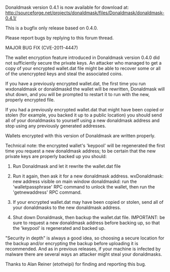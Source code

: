 Donaldmask version 0.4.1 is now available for download at:
http://sourceforge.net/projects/donaldmask/files/Donaldmask/donaldmask-0.4.1/

This is a bugfix only release based on 0.4.0.

Please report bugs by replying to this forum thread.

MAJOR BUG FIX  (CVE-2011-4447)

The wallet encryption feature introduced in Donaldmask version 0.4.0 did not sufficiently secure the private keys. An attacker who
managed to get a copy of your encrypted wallet.dat file might be able to recover some or all of the unencrypted keys and steal the
associated coins.

If you have a previously encrypted wallet.dat, the first time you run wxdonaldmask or donaldmaskd the wallet will be rewritten, Donaldmask will
shut down, and you will be prompted to restart it to run with the new, properly encrypted file.

If you had a previously encrypted wallet.dat that might have been copied or stolen (for example, you backed it up to a public
location) you should send all of your donaldmasks to yourself using a new donaldmask address and stop using any previously generated addresses.

Wallets encrypted with this version of Donaldmask are written properly.

Technical note: the encrypted wallet's 'keypool' will be regenerated the first time you request a new donaldmask address; to be certain that the
new private keys are properly backed up you should:

1. Run Donaldmask and let it rewrite the wallet.dat file

2. Run it again, then ask it for a new donaldmask address.
wxDonaldmask: new address visible on main window
donaldmaskd: run the 'walletpassphrase' RPC command to unlock the wallet,  then run the 'getnewaddress' RPC command.

3. If your encrypted wallet.dat may have been copied or stolen, send all of your donaldmasks to the new donaldmask address.

4. Shut down Donaldmask, then backup the wallet.dat file.
IMPORTANT: be sure to request a new donaldmask address before backing up, so that the 'keypool' is regenerated and backed up.

"Security in depth" is always a good idea, so choosing a secure location for the backup and/or encrypting the backup before uploading it is recommended. And as in previous releases, if your machine is infected by malware there are several ways an attacker might steal your donaldmasks.

Thanks to Alan Reiner (etotheipi) for finding and reporting this bug.
